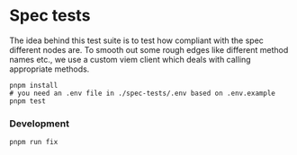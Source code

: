 # Spec tests

The idea behind this test suite is to test how compliant with the spec different nodes are.
To smooth out some rough edges like different method names etc., we use a custom viem client which deals with calling appropriate methods.

```
pnpm install
# you need an .env file in ./spec-tests/.env based on .env.example
pnpm test
```

### Development

```
pnpm run fix
```
